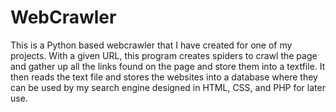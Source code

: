 # WebCrawler

This is a Python based webcrawler that I have created for one of my projects. With a given URL, this program creates spiders to crawl the page
and gather up all the links found on the page and store them into a textfile. It then reads the text file and stores the websites into a database
where they can be used by my search engine designed in HTML, CSS, and PHP for later use.
